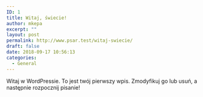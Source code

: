 ```yaml
---
ID: 1
title: Witaj, świecie!
author: mkepa
excerpt: ""
layout: post
permalink: http://www.psar.test/witaj-swiecie/
draft: false
date: 2018-09-17 10:56:13
categories:
  - General
---
```

Witaj w WordPressie. To jest twój pierwszy wpis. Zmodyfikuj go lub usuń, a następnie rozpocznij pisanie!